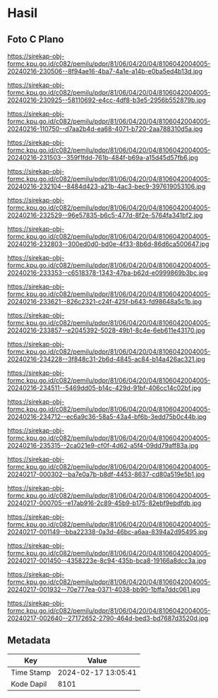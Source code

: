 # Hasil

## Foto C Plano

https://sirekap-obj-formc.kpu.go.id/c082/pemilu/pdpr/81/06/04/20/04/8106042004005-20240216-230506--8f94ae16-4ba7-4a1e-a14b-e0ba5ed4b13d.jpg

https://sirekap-obj-formc.kpu.go.id/c082/pemilu/pdpr/81/06/04/20/04/8106042004005-20240216-230925--58110692-e4cc-4df8-b3e5-2956b552879b.jpg

https://sirekap-obj-formc.kpu.go.id/c082/pemilu/pdpr/81/06/04/20/04/8106042004005-20240216-110750--d7aa2b4d-ea68-4071-b720-2aa788310d5a.jpg

https://sirekap-obj-formc.kpu.go.id/c082/pemilu/pdpr/81/06/04/20/04/8106042004005-20240216-231503--359f1fdd-761b-484f-b69a-a15d45d57fb6.jpg

https://sirekap-obj-formc.kpu.go.id/c082/pemilu/pdpr/81/06/04/20/04/8106042004005-20240216-232104--8484d423-a21b-4ac3-bec9-397619053106.jpg

https://sirekap-obj-formc.kpu.go.id/c082/pemilu/pdpr/81/06/04/20/04/8106042004005-20240216-232529--96e57835-b6c5-477d-8f2e-5764fa341bf2.jpg

https://sirekap-obj-formc.kpu.go.id/c082/pemilu/pdpr/81/06/04/20/04/8106042004005-20240216-232803--300ed0d0-bd0e-4f33-8b6d-86d6ca500647.jpg

https://sirekap-obj-formc.kpu.go.id/c082/pemilu/pdpr/81/06/04/20/04/8106042004005-20240216-233353--c6518378-1343-47ba-b62d-e0999869b3bc.jpg

https://sirekap-obj-formc.kpu.go.id/c082/pemilu/pdpr/81/06/04/20/04/8106042004005-20240216-233621--826c2321-c24f-425f-b643-fd98648a5c1b.jpg

https://sirekap-obj-formc.kpu.go.id/c082/pemilu/pdpr/81/06/04/20/04/8106042004005-20240216-233857--e2045392-5028-49b1-8c4e-6eb611e43170.jpg

https://sirekap-obj-formc.kpu.go.id/c082/pemilu/pdpr/81/06/04/20/04/8106042004005-20240216-234228--3f848c31-2b6d-4845-ac84-b14a426ac321.jpg

https://sirekap-obj-formc.kpu.go.id/c082/pemilu/pdpr/81/06/04/20/04/8106042004005-20240216-234511--5469dd05-b14c-429d-91bf-406cc14c02bf.jpg

https://sirekap-obj-formc.kpu.go.id/c082/pemilu/pdpr/81/06/04/20/04/8106042004005-20240216-234712--ec6a9c36-58a5-43a4-bf6b-3edd75b0c44b.jpg

https://sirekap-obj-formc.kpu.go.id/c082/pemilu/pdpr/81/06/04/20/04/8106042004005-20240216-235315--2ca021e9-cf0f-4d62-a5f4-09dd79aff83a.jpg

https://sirekap-obj-formc.kpu.go.id/c082/pemilu/pdpr/81/06/04/20/04/8106042004005-20240217-000302--ba7e0a7b-b8df-4453-8637-cd80a519e5b1.jpg

https://sirekap-obj-formc.kpu.go.id/c082/pemilu/pdpr/81/06/04/20/04/8106042004005-20240217-000705--e17ab916-2c89-45b9-b175-82ebf9ebdfdb.jpg

https://sirekap-obj-formc.kpu.go.id/c082/pemilu/pdpr/81/06/04/20/04/8106042004005-20240217-001149--bba22338-0a3d-46bc-a6aa-8394a2d95495.jpg

https://sirekap-obj-formc.kpu.go.id/c082/pemilu/pdpr/81/06/04/20/04/8106042004005-20240217-001450--4358223e-8c94-435b-bca8-19166a8dcc3a.jpg

https://sirekap-obj-formc.kpu.go.id/c082/pemilu/pdpr/81/06/04/20/04/8106042004005-20240217-001932--70e777ea-0371-4038-bb90-1bffa7ddc061.jpg

https://sirekap-obj-formc.kpu.go.id/c082/pemilu/pdpr/81/06/04/20/04/8106042004005-20240217-002640--27172652-2790-464d-bed3-bd7687d3520d.jpg


## Metadata

| Key        | Value               |
| ---------- | ------------------- |
| Time Stamp | 2024-02-17 13:05:41 |
| Kode Dapil | 8101                |



